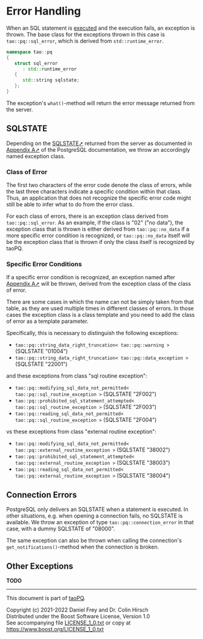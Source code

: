 # Error Handling

When an SQL statement is [executed](Statement.md) and the execution fails, an exception is thrown.
The base class for the exceptions thrown in this case is `tao::pq::sql_error`, which is derived from `std::runtime_error`.

```c++
namespace tao::pq
{
   struct sql_error
      : std::runtime_error
   {
      std::string sqlstate;
   };
}
```

The exception's `what()`-method will return the error message returned from the server.

## SQLSTATE

Depending on the [SQLSTATE➚](https://en.wikipedia.org/wiki/SQLSTATE) returned from the server as documented in [Appendix A➚](https://www.postgresql.org/docs/current/errcodes-appendix.html) of the PostgreSQL documentation, we throw an accordingly named exception class.

### Class of Error

The first two characters of the error code denote the class of errors, while the last three characters indicate a specific condition within that class.
Thus, an application that does not recognize the specific error code might still be able to infer what to do from the error class.

For each class of errors, there is an exception class derived from `tao::pq::sql_error`.
As an example, if the class is "02" ("no data"), the exception class that is thrown is either derived from `tao::pq::no_data` if a more specific error condition is recognized, or `tao::pq::no_data` itself will be the exception class that is thrown if only the class itself is recognized by taoPQ.

### Specific Error Conditions

If a specific error condition is recognized, an exception named after [Appendix A➚](https://www.postgresql.org/docs/current/errcodes-appendix.html) will be thrown, derived from the exception class of the class of error.

There are some cases in which the name can not be simply taken from that table, as they are used multiple times in different classes of errors.
In those cases the exception class is a class template and you need to add the class of error as a template parameter.

Specifically, this is necessary to distinguish the following exceptions:

* `tao::pq::string_data_right_truncation< tao::pq::warning >` (SQLSTATE "01004")
* `tao::pq::string_data_right_truncation< tao::pq::data_exception >` (SQLSTATE "22001")

and these exceptions from class "sql routine exception":

* `tao::pq::modifying_sql_data_not_permitted< tao::pq::sql_routine_exception >` (SQLSTATE "2F002")
* `tao::pq::prohibited_sql_statement_attempted< tao::pq::sql_routine_exception >` (SQLSTATE "2F003")
* `tao::pq::reading_sql_data_not_permitted< tao::pq::sql_routine_exception >` (SQLSTATE "2F004")

vs these exceptions from class "external routine exception":

* `tao::pq::modifying_sql_data_not_permitted< tao::pq::external_routine_exception >` (SQLSTATE "38002")
* `tao::pq::prohibited_sql_statement_attempted< tao::pq::external_routine_exception >` (SQLSTATE "38003")
* `tao::pq::reading_sql_data_not_permitted< tao::pq::external_routine_exception >` (SQLSTATE "38004")

## Connection Errors

PostgreSQL only delivers an SQLSTATE when a statement is executed.
In other situations, e.g. when opening a connection fails, no SQLSTATE is available.
We throw an exception of type `tao::pq::connection_error` in that case, with a dummy SQLSTATE of "08000".

The same exception can also be thrown when calling the connection's `get_notifications()`-method when the connection is broken.

## Other Exceptions

**TODO**

---

This document is part of [taoPQ](https://github.com/taocpp/taopq).

Copyright (c) 2021-2022 Daniel Frey and Dr. Colin Hirsch<br>
Distributed under the Boost Software License, Version 1.0<br>
See accompanying file [LICENSE_1_0.txt](../LICENSE_1_0.txt) or copy at https://www.boost.org/LICENSE_1_0.txt
